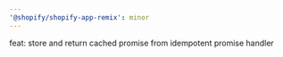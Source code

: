 ```yaml
---
'@shopify/shopify-app-remix': minor
---
```


feat: store and return cached promise from idempotent promise handler
